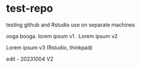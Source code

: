 # test-repo
testing github and Rstudio use on separate machines

ooga booga.
lorem ipsum v1
. Lorem ipsum v2

Lorem ipsum v3 (Rstudio, thinkpad)

edit - 20231004
V2